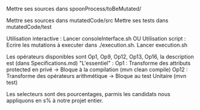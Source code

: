 <!-- Une présentation de votre travail sous la forme d'un tutoriel a suivre. -->

Mettre ses sources dans spoonProcess/toBeMutated/

Mettre ses sources dans mutatedCode/src
Mettre ses tests dans mutatedCode/test

Utilisation interactive :
Lancer consoleInterface.sh
OU
Utilisation script :
Ecrire les mutations à executer dans ./execution.sh.
Lancer execution.sh

Les opérateurs disponibles sont Op1, Op9, Op12, Op13, Op16, la description est (dans Specifications.md)
"L'essentiel" :
Op1 : Transforme des attributs protected en privé -> Bloque à la compilation (mvn clean compile)
Op12 : Transforme des opérateurs arithmétique -> Bloque au test Unitaire (mvn test)

Les selecteurs sont des pourcentages, parmis les candidats nous appliquons en s% à notre projet entier.
